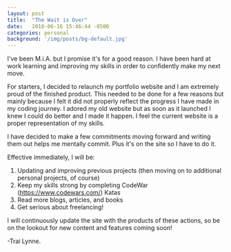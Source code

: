 ```yaml
---
layout: post
title:  "The Wait is Over"
date:   2018-06-16 15:46:44 -0500
categories: personal
background: '/img/posts/bg-default.jpg'
---
```


I've been M.i.A. but I promise it's for a good reason. I have been hard at work learning and improving my skills in order to confidently make my next move.

For starters, I decided to relaunch my portfolio website and I am extremely proud of the finished product. This needed to be done for a few reasons but mainly because I felt it did not properly reflect the progress I have made in my coding journey. I adored my old website but as soon as it launched I knew I could do better and I made it happen. I feel the current website is a proper representation of my skills.

I have decided to make a few commitments moving forward and writing them out helps me mentally commit. Plus it's on the site so I have to do it. 

Effective immediately, I will be:
1. Updating and improving previous projects (then moving on to additional personal projects, of course)
2. Keep my skills strong by completing CodeWar (https://www.codewars.com/)  Katas
3. Read more blogs, articles, and books
4. Get serious about freelancing!

I will continuously update the site with the products of these actions, so be on the lookout for new content and features coming soon! 

-Trai Lynne.